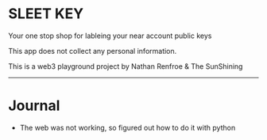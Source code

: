 # SLEET KEY
Your one stop shop for lableing your near account public keys

This app does not collect any personal information.

This is a web3 playground project by Nathan Renfroe & The SunShining


---


# Journal

- The web was not working, so figured out how to do it with python